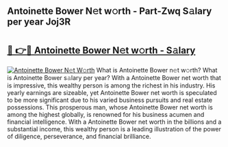 ## Antoinette Bower N𝚎t w𝚘rth - Part-Zwq S𝚊lary per year Joj3R

# <h2><a href="http://gc1v6lo.nevu.top/?p=Antoinette+Bower">🔗 👉🔴 Antoinette Bower N𝚎t w𝚘rth - S𝚊lary</a></h2>

[![Antoinette Bower N𝚎t W𝚘rth](https://i.imgur.com/Oavwk0R.jpeg)](http://gc1v6lo.nevu.top/?p=Antoinette+Bower)
What is Antoinette Bower n𝚎t w𝚘rth? What is Antoinette Bower s𝚊lary per year?
With a Antoinette Bower net worth that is impressive, this wealthy person is among the richest in his industry. His yearly earnings are sizeable, yet Antoinette Bower net worth is speculated to be more significant due to his varied business pursuits and real estate possessions. This prosperous man, whose Antoinette Bower net worth is among the highest globally, is renowned for his business acumen and financial intelligence. With a Antoinette Bower net worth in the billions and a substantial income, this wealthy person is a leading illustration of the power of diligence, perseverance, and financial brilliance.
